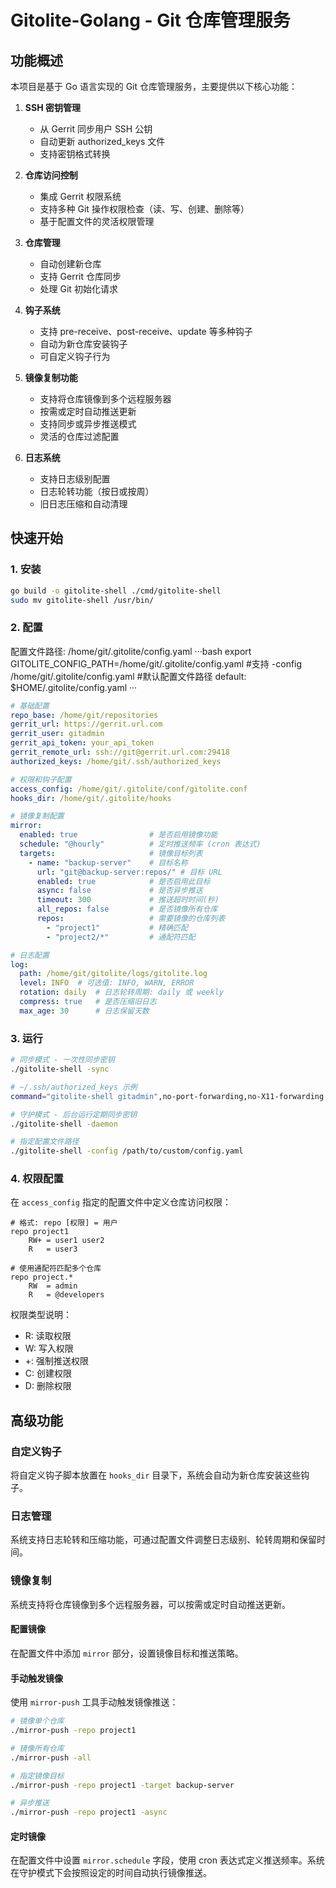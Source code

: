 # Gitolite-Golang - Git 仓库管理服务

## 功能概述

本项目是基于 Go 语言实现的 Git 仓库管理服务，主要提供以下核心功能：

1. **SSH 密钥管理**
   - 从 Gerrit 同步用户 SSH 公钥
   - 自动更新 authorized_keys 文件
   - 支持密钥格式转换

2. **仓库访问控制**
   - 集成 Gerrit 权限系统
   - 支持多种 Git 操作权限检查（读、写、创建、删除等）
   - 基于配置文件的灵活权限管理

3. **仓库管理**
   - 自动创建新仓库
   - 支持 Gerrit 仓库同步
   - 处理 Git 初始化请求

4. **钩子系统**
   - 支持 pre-receive、post-receive、update 等多种钩子
   - 自动为新仓库安装钩子
   - 可自定义钩子行为

5. **镜像复制功能**
   - 支持将仓库镜像到多个远程服务器
   - 按需或定时自动推送更新
   - 支持同步或异步推送模式
   - 灵活的仓库过滤配置

6. **日志系统**
   - 支持日志级别配置
   - 日志轮转功能（按日或按周）
   - 旧日志压缩和自动清理

## 快速开始

### 1. 安装

```bash
go build -o gitolite-shell ./cmd/gitolite-shell
sudo mv gitolite-shell /usr/bin/
```

### 2. 配置

配置文件路径: /home/git/.gitolite/config.yaml
···bash
export GITOLITE_CONFIG_PATH=/home/git/.gitolite/config.yaml
#支持
-config /home/git/.gitolite/config.yaml
#默认配置文件路径
default: $HOME/.gitolite/config.yaml
···

```yaml
# 基础配置
repo_base: /home/git/repositories
gerrit_url: https://gerrit.url.com
gerrit_user: gitadmin
gerrit_api_token: your_api_token
gerrit_remote_url: ssh://git@gerrit.url.com:29418
authorized_keys: /home/git/.ssh/authorized_keys

# 权限和钩子配置
access_config: /home/git/.gitolite/conf/gitolite.conf
hooks_dir: /home/git/.gitolite/hooks

# 镜像复制配置
mirror:
  enabled: true                # 是否启用镜像功能
  schedule: "@hourly"          # 定时推送频率 (cron 表达式)
  targets:                     # 镜像目标列表
    - name: "backup-server"    # 目标名称
      url: "git@backup-server:repos/" # 目标 URL
      enabled: true            # 是否启用此目标
      async: false             # 是否异步推送
      timeout: 300             # 推送超时时间(秒)
      all_repos: false         # 是否镜像所有仓库
      repos:                   # 需要镜像的仓库列表
        - "project1"           # 精确匹配
        - "project2/*"         # 通配符匹配

# 日志配置
log:
  path: /home/git/gitolite/logs/gitolite.log
  level: INFO  # 可选值: INFO, WARN, ERROR
  rotation: daily  # 日志轮转周期: daily 或 weekly
  compress: true   # 是否压缩旧日志
  max_age: 30      # 日志保留天数
```

### 3. 运行

```bash
# 同步模式 - 一次性同步密钥
./gitolite-shell -sync

# ~/.ssh/authorized_keys 示例
command="gitolite-shell gitadmin",no-port-forwarding,no-X11-forwarding,no-agent-forwarding,no-pty "gerrit publickey"

# 守护模式 - 后台运行定期同步密钥
./gitolite-shell -daemon

# 指定配置文件路径
./gitolite-shell -config /path/to/custom/config.yaml
```

### 4. 权限配置

在 `access_config` 指定的配置文件中定义仓库访问权限：

```
# 格式: repo [权限] = 用户
repo project1
    RW+ = user1 user2
    R   = user3

# 使用通配符匹配多个仓库
repo project.*
    RW  = admin
    R   = @developers
```

权限类型说明：
- R: 读取权限
- W: 写入权限
- +: 强制推送权限
- C: 创建权限
- D: 删除权限

## 高级功能

### 自定义钩子

将自定义钩子脚本放置在 `hooks_dir` 目录下，系统会自动为新仓库安装这些钩子。

### 日志管理

系统支持日志轮转和压缩功能，可通过配置文件调整日志级别、轮转周期和保留时间。

### 镜像复制

系统支持将仓库镜像到多个远程服务器，可以按需或定时自动推送更新。

#### 配置镜像

在配置文件中添加 `mirror` 部分，设置镜像目标和推送策略。

#### 手动触发镜像

使用 `mirror-push` 工具手动触发镜像推送：

```bash
# 镜像单个仓库
./mirror-push -repo project1

# 镜像所有仓库
./mirror-push -all

# 指定镜像目标
./mirror-push -repo project1 -target backup-server

# 异步推送
./mirror-push -repo project1 -async
```

#### 定时镜像

在配置文件中设置 `mirror.schedule` 字段，使用 cron 表达式定义推送频率。系统在守护模式下会按照设定的时间自动执行镜像推送。